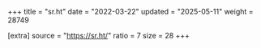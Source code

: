 +++
title = "sr.ht"
date = "2022-03-22"
updated = "2025-05-11"
weight = 28749

[extra]
source = "https://sr.ht/"
ratio = 7
size = 28
+++
